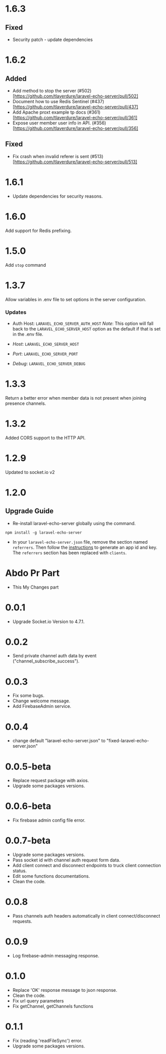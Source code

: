 # 1.6.3

## Fixed

- Security patch - update dependencies

# 1.6.2

## Added

- Add method to stop the server (#502)[https://github.com/tlaverdure/laravel-echo-server/pull/502]
- Document how to use Redis Sentinel (#437)[https://github.com/tlaverdure/laravel-echo-server/pull/437]
- Add Apache proxt example tp docs (#361)[https://github.com/tlaverdure/laravel-echo-server/pull/361]
- Expose user member user info in API. (#356)[https://github.com/tlaverdure/laravel-echo-server/pull/356]

## Fixed

- Fix crash when invalid referer is sent (#513)[https://github.com/tlaverdure/laravel-echo-server/pull/513]

# 1.6.1

- Update dependencies for security reasons.

# 1.6.0

Add support for Redis prefixing.

# 1.5.0

Add `stop` command

# 1.3.7

Allow variables in .env file to set options in the server configuration.

### Updates

- Auth Host: `LARAVEL_ECHO_SERVER_AUTH_HOST` _Note_: This option will fall back to the `LARAVEL_ECHO_SERVER_HOST` option as the default if that is set in the .env file.

- _Host_: `LARAVEL_ECHO_SERVER_HOST`

- _Port_: `LARAVEL_ECHO_SERVER_PORT`

- _Debug_: `LARAVEL_ECHO_SERVER_DEBUG`

# 1.3.3

Return a better error when member data is not present when joining presence channels.

# 1.3.2

Added CORS support to the HTTP API.

# 1.2.9

Updated to socket.io v2

# 1.2.0

## Upgrade Guide

- Re-install laravel-echo-server globally using the command.

```shell
npm install -g laravel-echo-server
```

- In your `laravel-echo-server.json` file, remove the section named `referrers`. Then follow the [instructions](https://github.com/tlaverdure/laravel-echo-server#api-clients) to generate an app id and key. The `referrers` section has been replaced with `clients`.

# Abdo Pr Part

- This My Changes part

# 0.0.1

- Upgrade Socket.io Version to 4.7.1.

# 0.0.2

- Send private channel auth data by event ("channel_subscribe_success").

# 0.0.3

- Fix some bugs.
- Change welcome message.
- Add FirebaseAdmin service.

# 0.0.4

- change default "laravel-echo-server.json" to "fixed-laravel-echo-server.json"

# 0.0.5-beta

- Replace request package with axios.
- Upgrade some packages versions.

# 0.0.6-beta

- Fix firebase admin config file error.

# 0.0.7-beta

- Upgrade some packages versions.
- Pass socket id with channel auth request form data.
- Add client connect and disconnect endpoints to truck client connection status.
- Edit some functions documentations.
- Clean the code.

# 0.0.8

- Pass channels auth headers automatically in client connect/disconnect requests.

# 0.0.9

- Log firebase-admin messaging response.

# 0.1.0

- Replace 'OK' response message to json response.
- Clean the code.
- Fix url query parameters
- Fix getChannel, getChannels functions

# 0.1.1

- Fix (reading 'readFileSync') error.
- Upgrade some packages versions.
